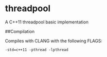 threadpool
==========

A C++11 threadpool basic implementation

##Compilation

Compiles with CLANG with the following FLAGS:

    -std=c++11 -pthread -lpthread

